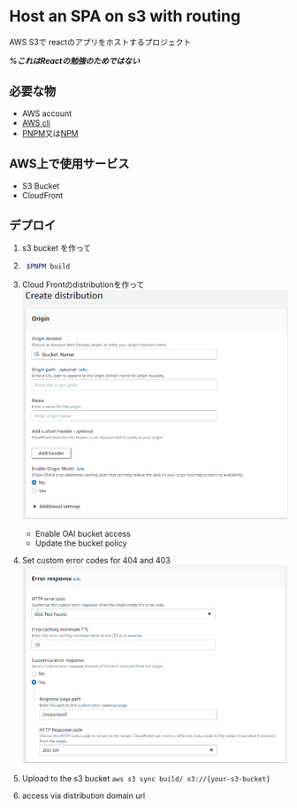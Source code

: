# Host an SPA on s3 with routing

AWS S3で reactのアプリをホストするプロジェクト

***%これはReactの勉強のためではない***

## 必要な物

- AWS account
- [AWS cli](https://docs.aws.amazon.com/ja_jp/cli/latest/userguide/cli-chap-configure.html)
- [PNPM](https://pnpm.io/installation)又は[NPM](https://docs.npmjs.com/cli/v6/commands/npm-install)

## AWS上で使用サービス

- S3 Bucket
- CloudFront

## デプロイ

1. s3 bucket を作って

2. ```bash
    $PNPM build
    ```

3. Cloud Frontのdistributionを作って![CloudFront](/docs/distributionSS.png)
    - Enable OAI bucket access
    - Update the bucket policy

4. Set custom error codes for 404 and 403 ![ErrorCodes](/docs/errorcodes.png)
5. Upload to the s3 bucket `aws s3 sync build/ s3://{your-s3-bucket}`
6. access via distribution domain url